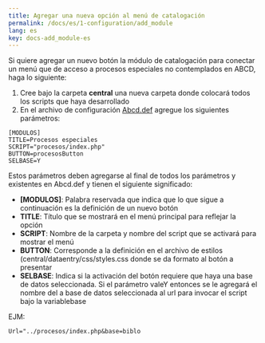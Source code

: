 ```yaml
---
title: Agregar una nueva opción al menú de catalogación
permalink: /docs/es/1-configuration/add_module
lang: es
key: docs-add_module-es
---
```


Si quiere agregar un nuevo botón la módulo de catalogación para conectar un menú que de acceso a procesos especiales no contemplados en ABCD, haga lo siguiente:

1. Cree bajo la carpeta **central** una nueva carpeta donde colocará todos los scripts que haya desarrollado
2. En el archivo de configuración [Abcd.def](/wiki/docs/es/1-configuration/abcd_def) agregue los siguientes parámetros:

```
[MODULOS]
TITLE=Procesos especiales
SCRIPT="procesos/index.php"
BUTTON=procesosButton
SELBASE=Y
```

Estos parámetros deben agregarse al final de todos los parámetros y existentes en Abcd.def y tienen el siguiente significado:

- **[MODULOS]**: Palabra reservada que indica que lo que sigue a continuación es la definición de un nuevo botón
- **TITLE**:  Título que se mostrará en el menú principal para reflejar la opción
- **SCRIPT**: Nombre de la carpeta y nombre del script que se activará para mostrar el menú
- **BUTTON**: Corresponde a la definición en el archivo de estilos (central/dataentry/css/styles.css donde se da formato al botón a presentar
- **SELBASE**: Indica si la activación del botón requiere que haya una base de datos seleccionada. Si el parámetro valeY entonces se le agregará el nombre del a base de datos seleccionada al url para invocar el script bajo la variablebase

EJM: 

```
Url="../procesos/index.php&base=biblo
```
